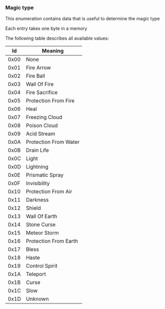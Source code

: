### Magic type

This enumeration contains data that is useful to determine the magic type

Each entry takes one byte in a memory

The following table describes all available values:

Id | Meaning
----|---------
0x00 | None
0x01 | Fire Arrow
0x02 | Fire Ball
0x03 | Wall Of Fire
0x04 | Fire Sacrifice
0x05 | Protection From Fire
0x06 | Heal
0x07 | Freezing Cloud
0x08 | Poison Cloud
0x09 | Acid Stream
0x0A | Protection From Water
0x0B | Drain Life
0x0C | Light
0x0D | Lightning
0x0E | Prismatic Spray
0x0F | Invisibility
0x10 | Protection From Air
0x11 | Darkness
0x12 | Shield
0x13 | Wall Of Earth
0x14 | Stone Curse
0x15 | Meteor Storm
0x16 | Protection From Earth
0x17 | Bless
0x18 | Haste
0x19 | Control Spirit
0x1A | Teleport
0x1B | Curse
0x1C | Slow
0x1D | Unknown
